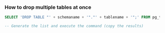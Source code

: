 ### How to drop multiple tables at once
```sql
SELECT 'DROP TABLE "' + schemaname + '"."' + tablename + '";' FROM pg_tables WHERE schemaname = 'public' and tablename like ' insert name type %'

-- Generate the list and execute the command (copy the results)

```
